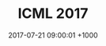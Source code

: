 ---
layout: post
title:  ICML 2017
description: I'll be in attendance at the International Conference on Machine Learning in Sydney, from 6-11 August.
date:   2017-07-21 09:00:01 +1000
---